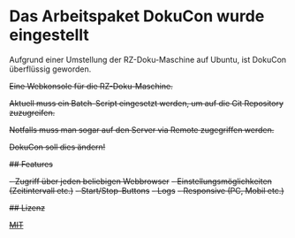 
# Das Arbeitspaket DokuCon wurde eingestellt

Aufgrund einer Umstellung der RZ-Doku-Maschine auf Ubuntu, ist DokuCon überflüssig geworden.

~~Eine Webkonsole für die RZ-Doku-Maschine.~~

~~Aktuell muss ein Batch-Script eingesetzt werden, um auf die Git Repository zuzugreifen.~~

~~Notfalls muss man sogar auf den Server via Remote zugegriffen werden.~~

~~DokuCon soll dies ändern!~~

~~## Features~~

~~- Zugriff über jeden beliebigen Webbrowser~~
~~- Einstellungsmöglichkeiten (Zeitintervall etc.)~~
~~- Start/Stop-Buttons~~
~~- Logs~~
~~- Responsive (PC, Mobil etc.)~~

~~## Lizenz~~

~~[MIT](https://choosealicense.com/licenses/mit/)~~


